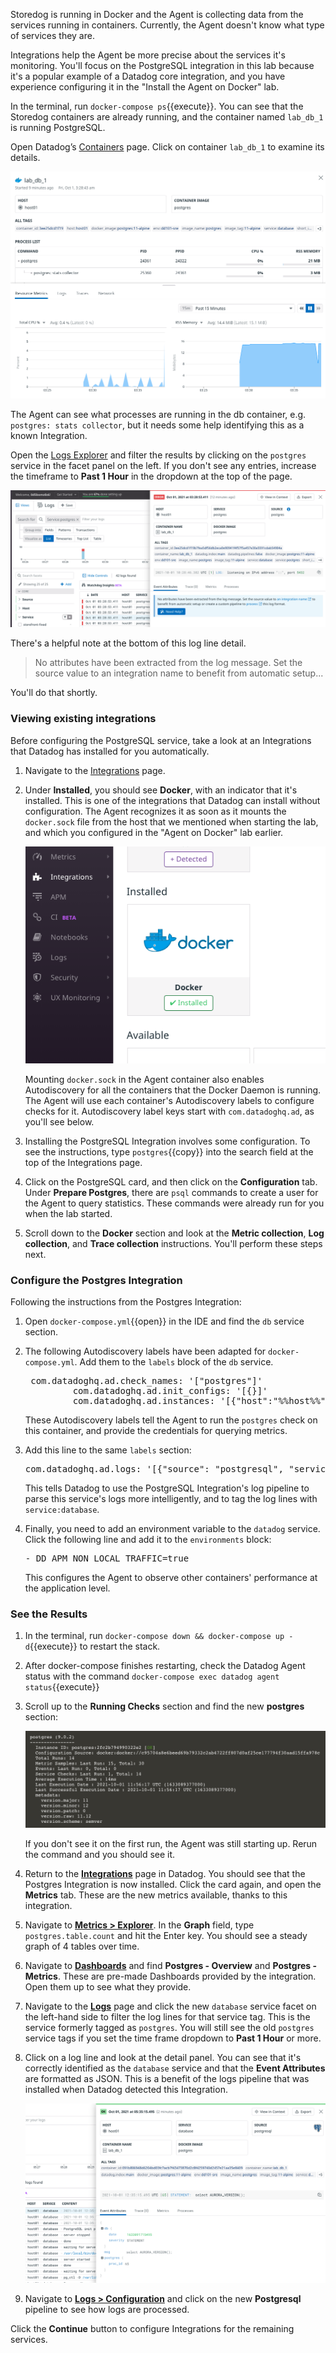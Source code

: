 Storedog is running in Docker and the Agent is collecting data from the services running in containers. Currently, the Agent doesn't know what type of services they are. 

Integrations help the Agent be more precise about the services it's monitoring. You'll focus on the PostgreSQL integration in this lab because it's a popular example of a Datadog core integration, and you have experience configuring it in the "Install the Agent on Docker" lab.

In the terminal, run `docker-compose ps`{{execute}}.  You can see that the Storedog containers are already running, and the container named `lab_db_1` is running PostgreSQL. 

Open Datadog’s [Containers](https://app.datadoghq.com/containers) page. Click on container `lab_db_1` to examine its details.

![DB service pre-integration template](./assets/postgres-pre-integration.png)

The Agent can see what processes are running in the db container, e.g. `postgres: stats collector`, but it needs some help identifying this as a known Integration.

Open the [Logs Explorer](https://app.datadoghq.com/logs) and filter the results by clicking on the `postgres` service in the facet panel on the left. If you don't see any entries, increase the timeframe to **Past 1 Hour** in the dropdown at the top of the page.

![DB logs are in bad shape](./assets/postgres-logs-pre-integration.png)

There's a helpful note at the bottom of this log line detail. 

> No attributes have been extracted from the log message. Set the source value to an integration name to benefit from automatic setup...

You'll do that shortly.

### Viewing existing integrations

Before configuring the PostgreSQL service, take a look at an Integrations that Datadog has installed for you automatically.

1. Navigate to the [Integrations](https://app.datadoghq.com/account/settings#integrations) page. 

2. Under **Installed**, you should see **Docker**, with an indicator that it's installed. This is one of the integrations that Datadog can install without configuration. The Agent recognizes it as soon as it mounts the `docker.sock` file from the host that we mentioned when starting the lab, and which you configured in the "Agent on Docker" lab earlier.

    ![Docker integration autodiscovered](./assets/docker-autodiscovered.png)

    Mounting `docker.sock` in the Agent container also enables Autodiscovery for all the containers that the Docker Daemon is running. The  Agent will use each container's Autodiscovery labels to configure checks for it. Autodiscovery label keys start with `com.datadoghq.ad`, as you'll see below. 

3. Installing the PostgreSQL Integration involves some configuration. To see the instructions, type `postgres`{{copy}} into the search field at the top of the Integrations page. 

4. Click on the PostgreSQL card, and then click on the **Configuration** tab. Under **Prepare Postgres**, there are `psql` commands to create a user for the Agent to query statistics. These commands were already run for you when the lab started.

5. Scroll down to the **Docker** section and look at the **Metric collection**, **Log collection**, and **Trace collection** instructions. You'll perform these steps next.  

### Configure the Postgres Integration

Following the instructions from the Postgres Integration:

1. Open `docker-compose.yml`{{open}} in the IDE and find the `db` service section.

2. The following Autodiscovery labels have been adapted for `docker-compose.yml`. Add them to the `labels` block of the `db` service.

    <pre class="file" data-filename="docker-compose.yml" data-target="insert" data-marker="# postgres integration template here">
    com.datadoghq.ad.check_names: '["postgres"]'
            com.datadoghq.ad.init_configs: '[{}]'
            com.datadoghq.ad.instances: '[{"host":"%%host%%", "port":5432,"username":"datadog","password":"datadog"}]'</pre>

    These Autodiscovery labels tell the Agent to run the `postgres` check on this container, and provide the credentials for querying metrics.

3. Add this line to the same `labels` section:

    <pre class="file" data-filename="docker-compose.yml" data-target="insert" data-marker="# postgres logs label here">
   com.datadoghq.ad.logs: '[{"source": "postgresql", "service": "database"}]'</pre>

    This tells Datadog to use the PostgreSQL Integration's log pipeline to parse this service's logs more intelligently, and to tag the log lines with `service:database`.

4. Finally, you need to add an environment variable to the `datadog` service. Click the following line and add it to the `environments` block:

    <pre class="file" data-filename="docker-compose.yml" data-target="insert" data-marker="# agent non-local apm here">
   - DD_APM_NON_LOCAL_TRAFFIC=true</pre>

    This configures the Agent to observe other containers' performance at the application level.

### See the Results

1. In the terminal, run `docker-compose down && docker-compose up -d`{{execute}} to restart the stack.

1. After docker-compose finishes restarting, check the Datadog Agent status  with the command `docker-compose exec datadog agent status`{{execute}}

2. Scroll up to the **Running Checks** section and find the new **postgres** section:

    ![Postgres check OK](./assets/postgres-check-ok.png)

    If you don't see it on the first run, the Agent was still starting up. Rerun the command and you should see it.

3. Return to the <a href="https://app.datadoghq.com/account/settings#integrations" target="_datadog">**Integrations**</a> page in Datadog. You should see that the Postgres Integration is now installed. Click the card again, and open the **Metrics** tab.  These are the new metrics available, thanks to this integration.

4. Navigate to <a href="https://app.datadoghq.com/metric/explorer" target="_datadog">**Metrics > Explorer**</a>. In the **Graph** field, type `postgres.table.count` and hit the Enter key. You should see a steady graph of 4 tables over time.

5. Navigate to <a href="https://app.datadoghq.com/dashboard/lists" target="_datadog">**Dashboards**</a> and find **Postgres - Overview** and **Postgres - Metrics**. These are pre-made Dashboards provided by the integration. Open them up to see what they provide.

6. Navigate to the <a href="https://app.datadoghq.com/logs" target="_datadog">**Logs**</a> page and click the new `database` service facet on the left-hand side to filter the log lines for that service tag. This is the service formerly tagged as `postgres`. You will still see the old `postgres` service tags if you set the time frame dropdown to **Past 1 Hour** or more.

7. Click on a log line and look at the detail panel. You can see that it's correctly identified as the `database` service and that the **Event Attributes** are formatted as JSON. This is a benefit of the logs pipeline that was installed when Datadog detected this Integration.

    ![Postgres logs nicer](./assets/postgres-log-post-config.png)

8. Navigate to <a href="https://app.datadoghq.com/logs/pipelines" target="_datadog">**Logs > Configuration**</a> and click on the new **Postgresql** pipeline to see how logs are processed.

Click the **Continue** button to configure Integrations for the remaining services. 

